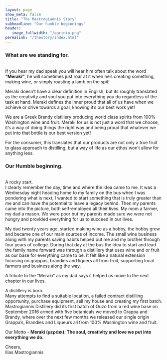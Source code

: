 ```yaml
---
layout: page
show_meta: false
title: "The Mastrogiannis Story"
subheadline: "Our humble beginnings"
header:
   image_fullwidth: "/agrinio.png"
permalink: "/thestory/index.html"
---
```


<h3>What are we standing for.</h3>
<br>
If you hear my dad speak you will hear him often talk about the word <b>“Meraki”</b>, he will sometimes just roar at it when he’s creating something, making wine, or simply roasting a lamb on the spit!

Meraki doesn’t have a clear definition in English, but its roughly translated as the creativity and soul you put into everything you do regardless of the task at hand. Meraki defines the inner proud that all of us have when we achieve or drive towards a goal, knowing it’s our best work yet!

We are a Greek Brandy distillery producing world class spirits from 100% Washington wine and fruit. Meraki for us is not just a word that we choose, it’s a way of doing things the right way and being proud that whatever we put into that bottle is our best version yet!

For the consumer, this translates that our products are not only a true fruit to glass approach to distilling, but a way of life as our ethos won’t allow for anything less. 

<h3>Our Humble beginning.</h3>
<br>
A rocky start.
<br>
I clearly remember the day, time and where the idea came to me. It was a Wednesday night heading home to my family on the bus when I was pondering what is next, I wanted to start something that is truly greater than me and can have the potential to leave a legacy behind.
Then my parents came into the picture, both self-employed all their lives. My mom a farmer, my dad a mason. We were poor but my parents made sure we were not hungry and provided everything for us to succeed in our lives.

My dad twenty years ago, started making wine as a hobby, the hobby grew and became one of our main sources of income. The small wine business along with my parents saving habits helped put me and my brother through four years of college. During that day at the bus the idea to start and lead the family name forward was through a distillery that uses wine and or fruit as our base for everything came to be. It felt like a natural extension focusing on grappas, brandies and liquers all from fruit, supporting local farmers and business along the way.

A tribute to the “Meraki” as my dad says it helped us move to the next chapter in our lives.


A distillery is born.
<br>
Many attempts to find a suitable location, a failed contract distilling opportunity, purchase equipment, sell my house and creating my first batch. Mastrogiannis Distillery did its first batch of Ouzo from a red wine base on September 2016 armed with five botanicals we moved to Grappa and Brandy, where over the next few months we released our single origin Grappa’s, Brandies and Liqueurs all from 100% Washington wine and fruit.

Our Motto - <b>Meraki (μεράκι): The soul, creativity and love we put into everything we do.</b>

Cheers,
<br>
Ilias Mastrogiannis